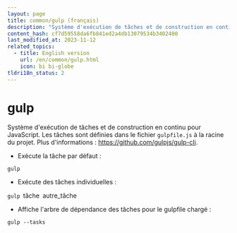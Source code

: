 ```yaml
---
layout: page
title: common/gulp (français)
description: "Système d'exécution de tâches et de construction en continu pour JavaScript."
content_hash: cf7d59558da6fb841ed2a4db13079534b3402400
last_modified_at: 2023-11-12
related_topics:
  - title: English version
    url: /en/common/gulp.html
    icon: bi bi-globe
tldri18n_status: 2
---
```

# gulp

Système d'exécution de tâches et de construction en continu pour JavaScript.
Les tâches sont définies dans le fichier `gulpfile.js` à la racine du projet.
Plus d'informations : <https://github.com/gulpjs/gulp-cli>.

- Exécute la tâche par défaut :

`gulp`

- Exécute des tâches individuelles :

`gulp `<span class="tldr-var badge badge-pill bg-dark-lm bg-white-dm text-white-lm text-dark-dm font-weight-bold">tâche</span>` `<span class="tldr-var badge badge-pill bg-dark-lm bg-white-dm text-white-lm text-dark-dm font-weight-bold">autre_tâche</span>

- Affiche l'arbre de dépendance des tâches pour le gulpfile chargé :

`gulp --tasks`
